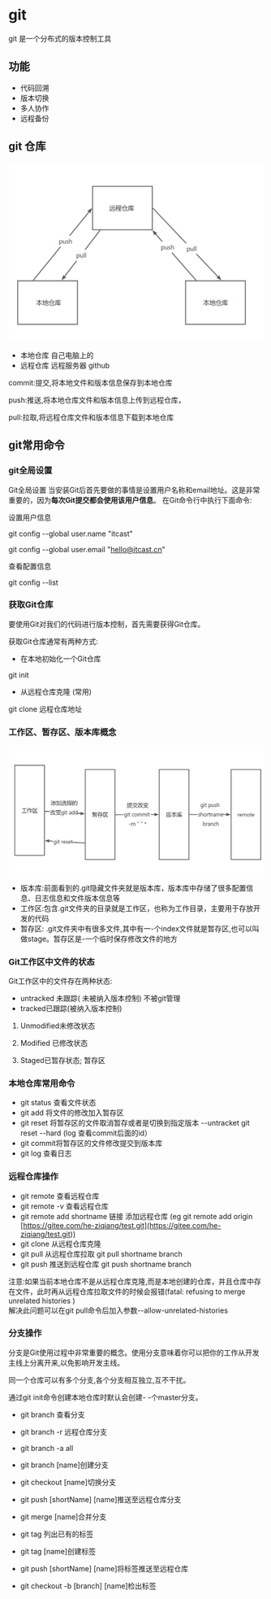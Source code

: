 # git
git 是一个分布式的版本控制工具

## 功能
+ 代码回溯
+ 版本切换
+ 多人协作
+ 远程备份

## git 仓库
![](assets/basic.png)
+ 本地仓库   自己电脑上的
+ 远程仓库   远程服务器  github

commit:提交,将本地文件和版本信息保存到本地仓库

push:推送,将本地仓库文件和版本信息上传到远程仓库，

pull:拉取,将远程仓库文件和版本信息下载到本地仓库

## git常用命令
### git全局设置
Git全局设置
当安装Git后首先要做的事情是设置用户名称和email地址。这是非常重要的，因为**每次Git提交都会使用该用户信息**。
在Git命令行中执行下面命令:

设置用户信息

git config --global user.name "itcast"

git config --global user.email "hello@itcast.cn"

查看配置信息

git config --list



### 获取Git仓库
要使用Git对我们的代码进行版本控制，首先需要获得Git仓库。

获取Git仓库通常有两种方式:

- 在本地初始化一个Git仓库

git init

- 从远程仓库克隆 (常用)

git clone 远程仓库地址

### 工作区、暂存区、版本库概念
![](assets/工作区暂存区版本库.png)

- 版本库:前面看到的.git隐藏文件夹就是版本库，版本库中存储了很多配置信息、日志信息和文件版本信息等
- 工作区:包含.git文件夹的目录就是工作区，也称为工作目录，主要用于存放开发的代码
- 暂存区: .git文件夹中有很多文件,其中有一-个index文件就是暂存区,也可以叫做stage。暂存区是-一个临时保存修改文件的地方


### Git工作区中文件的状态
Git工作区中的文件存在两种状态:

+ untracked 未跟踪( 未被纳入版本控制)    不被git管理
+ tracked已跟踪(被纳入版本控制)

1) Unmodified未修改状态

2) Modified 已修改状态

3) Staged已暂存状态;    暂存区

### 本地仓库常用命令
- git status 查看文件状态
- git add 将文件的修改加入暂存区
- git reset 将暂存区的文件取消暂存或者是切换到指定版本               --untracket
git reset --hard (log 查看commit后面的id）
- git commit将暂存区的文件修改提交到版本库
- git log 查看日志
### 远程仓库操作

- git remote 查看远程仓库
- git remote -v 查看远程仓库
- git remote add   shortname 链接
添加远程仓库  (eg git remote add origin [https://gitee.com/he-ziqiang/test.git](https://gitee.com/he-ziqiang/test.git))
- git clone 从远程仓库克隆
- git pull 从远程仓库拉取   git pull shortname branch 
- git push 推送到远程仓库   git push shortname branch

  
注意:如果当前本地仓库不是从远程仓库克隆,而是本地创建的仓库，并且仓库中存在文件，此时再从远程仓库拉取文件的时候会报错(fatal: refusing to merge unrelated histories )  
解决此问题可以在git pull命令后加入参数--allow-unrelated-histories

### 分支操作
分支是Git使用过程中非常重要的概念。使用分支意味着你可以把你的工作从开发主线上分离开来,以免影响开发主线。

同一个仓库可以有多个分支,各个分支相互独立,互不干扰。

通过git init命令创建本地仓库时默认会创建- -个master分支。
- git branch 查看分支
- git branch -r 远程仓库分支
- git branch -a all

- git branch [name]创建分支
- git checkout [name]切换分支
- git push [shortName] [name]推送至远程仓库分支
- git merge [name]合并分支


- git tag 列出已有的标签

- git tag [name]创建标签
- git push [shortName] [name]将标签推送至远程仓库
- git checkout -b [branch] [name]检出标签



